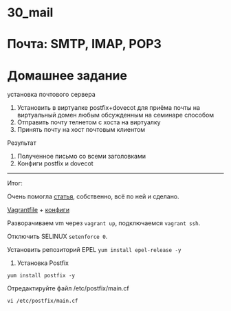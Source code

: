 # 30_mail
# Почта: SMTP, IMAP, POP3 

# Домашнее задание
установка почтового сервера
1. Установить в виртуалке postfix+dovecot для приёма почты на виртуальный домен любым обсужденным на семинаре способом
2. Отправить почту телнетом с хоста на виртуалку
3. Принять почту на хост почтовым клиентом

Результат
1. Полученное письмо со всеми заголовками
2. Конфиги postfix и dovecot

__________________________________________________________________________________________________________________________

Итог:

Очень помогла [статья](https://itdoxy.com/%D1%83%D1%81%D1%82%D0%B0%D0%BD%D0%BE%D0%B2%D0%BA%D0%B0-%D0%BB%D0%BE%D0%BA%D0%B0%D0%BB%D1%8C%D0%BD%D0%BE%D0%B3%D0%BE-%D0%BF%D0%BE%D1%87%D1%82%D0%BE%D0%B2%D0%BE%D0%B3%D0%BE-%D1%81%D0%B5%D1%80%D0%B2/), собственно, всё по ней и сделано.

[Vagrantfile](https://github.com/Edo1993/mail/blob/master/Vagrantfile) + [конфиги](https://github.com/Edo1993/mail/tree/master/configs) 

Разворачиваем vm через ```vagrant up```, подключаемся ```vagrant ssh```.

Отключить SELINUX ```setenforce 0```.

Установить репозиторий EPEL ```yum install epel-release -y```

1) Установка Postfix

```
yum install postfix -y
```
Отредактируйте файл /etc/postfix/main.cf

```
vi /etc/postfix/main.cf
```

